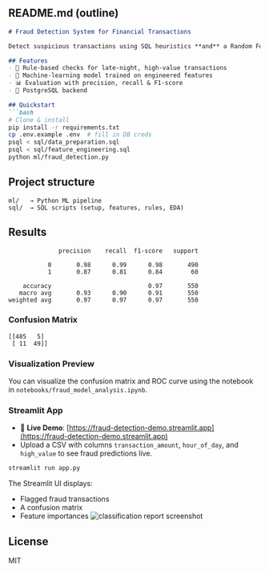 ## README.md (outline)
```markdown
# Fraud Detection System for Financial Transactions

Detect suspicious transactions using SQL heuristics **and** a Random Forest classifier.

## Features
- 🔎 Rule‑based checks for late‑night, high‑value transactions
- 🤖 Machine‑learning model trained on engineered features
- 📊 Evaluation with precision, recall & F1‑score
- 🐘 PostgreSQL backend

## Quickstart
```bash
# Clone & install
pip install -r requirements.txt
cp .env.example .env  # fill in DB creds
psql < sql/data_preparation.sql
psql < sql/feature_engineering.sql
python ml/fraud_detection.py
```

## Project structure
```
ml/   → Python ML pipeline
sql/  → SQL scripts (setup, features, rules, EDA)
```

## Results
```
              precision    recall  f1-score   support

           0       0.98      0.99      0.98       490
           1       0.87      0.81      0.84        60

    accuracy                           0.97       550
   macro avg       0.93      0.90      0.91       550
weighted avg       0.97      0.97      0.97       550
```

### Confusion Matrix
```
[[485   5]
 [ 11  49]]
```

### Visualization Preview

You can visualize the confusion matrix and ROC curve using the notebook in `notebooks/fraud_model_analysis.ipynb`.

### Streamlit App
- 📍 **Live Demo**: [https://fraud-detection-demo.streamlit.app](https://fraud-detection-demo.streamlit.app)
- Upload a CSV with columns `transaction_amount`, `hour_of_day`, and `high_value` to see fraud predictions live.

```bash
streamlit run app.py
```

The Streamlit UI displays:
- Flagged fraud transactions
- A confusion matrix
- Feature importances
![classification report screenshot](docs/classification_report.png)

## License
MIT
```

